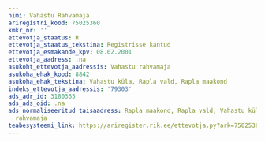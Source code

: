 ```yaml
---
nimi: Vahastu Rahvamaja
ariregistri_kood: 75025360
kmkr_nr: ''
ettevotja_staatus: R
ettevotja_staatus_tekstina: Registrisse kantud
ettevotja_esmakande_kpv: 08.02.2001
ettevotja_aadress: .na
asukoht_ettevotja_aadressis: Vahastu rahvamaja
asukoha_ehak_kood: 8842
asukoha_ehak_tekstina: Vahastu küla, Rapla vald, Rapla maakond
indeks_ettevotja_aadressis: '79303'
ads_adr_id: 3180365
ads_ads_oid: .na
ads_normaliseeritud_taisaadress: Rapla maakond, Rapla vald, Vahastu küla, Vahastu
  rahvamaja
teabesysteemi_link: https://ariregister.rik.ee/ettevotja.py?ark=75025360&ref=rekvisiidid
---
```

